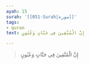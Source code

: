 ```yaml
---
ayah: 15
surah: '[[051-Surah|سورة]]'
tags:
- quran
text: إِنَّ الْمُتَّقِينَ فِي جَنَّاتٍ وَعُيُونٍ

---
```

> إِنَّ الْمُتَّقِينَ فِي جَنَّاتٍ وَعُيُونٍ
